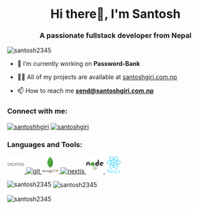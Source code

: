 <h1 align="center">Hi there👋, I'm Santosh</h1>
<h3 align="center">A passionate fullstack developer from Nepal</h3>

<p align="left"> <img src="https://komarev.com/ghpvc/?username=santosh2345&label=Profile%20views&color=0e75b6&style=flat" alt="santosh2345" /> </p>

- 🔭 I’m currently working on **Password-Bank**

- 👨‍💻 All of my projects are available at [santoshgiri.com.np](https://santoshgiri.com.np)

- 📫 How to reach me **send@santoshgiri.com.np**

<h3 align="left">Connect with me:</h3>
<p align="left">
<a href="https://twitter.com/santoshhgiri" target="blank"><img align="center" src="https://raw.githubusercontent.com/rahuldkjain/github-profile-readme-generator/master/src/images/icons/Social/twitter.svg" alt="santoshhgiri" height="30" width="40" /></a>
<a href="https://fb.com/santoshgiri" target="blank"><img align="center" src="https://raw.githubusercontent.com/rahuldkjain/github-profile-readme-generator/master/src/images/icons/Social/facebook.svg" alt="santoshgiri" height="30" width="40" /></a>
</p>

<h3 align="left">Languages and Tools:</h3>
<p align="left">   <a href="https://expressjs.com" target="_blank" rel="noreferrer"> <img src="https://raw.githubusercontent.com/devicons/devicon/master/icons/express/express-original-wordmark.svg" alt="express" width="40" height="40"/> </a> <a href="https://git-scm.com/" target="_blank" rel="noreferrer"> <img src="https://www.vectorlogo.zone/logos/git-scm/git-scm-icon.svg" alt="git" width="40" height="40"/> </a> <a href="https://www.mongodb.com/" target="_blank" rel="noreferrer"> <img src="https://raw.githubusercontent.com/devicons/devicon/master/icons/mongodb/mongodb-original-wordmark.svg" alt="mongodb" width="40" height="40"/> </a> <a href="https://nextjs.org/" target="_blank" rel="noreferrer"> <img src="https://cdn.worldvectorlogo.com/logos/nextjs-2.svg" alt="nextjs" width="40" height="40"/> </a> <a href="https://nodejs.org" target="_blank" rel="noreferrer"> <img src="https://raw.githubusercontent.com/devicons/devicon/master/icons/nodejs/nodejs-original-wordmark.svg" alt="nodejs" width="40" height="40"/> </a><a href="https://reactjs.org/" target="_blank" rel="noreferrer"> <img src="https://raw.githubusercontent.com/devicons/devicon/master/icons/react/react-original-wordmark.svg" alt="react" width="40" height="40"/> </a>  </p>

<p><img align="left" src="https://github-readme-stats.vercel.app/api/top-langs?username=santosh2345&show_icons=true&locale=en&layout=compact" alt="santosh2345" /></p>

<p>&nbsp;<img align="center" src="https://github-readme-stats.vercel.app/api?username=santosh2345&show_icons=true&locale=en" alt="santosh2345" /></p>

<p><img align="center" src="https://github-readme-streak-stats.herokuapp.com/?user=santosh2345&" alt="santosh2345" /></p>


